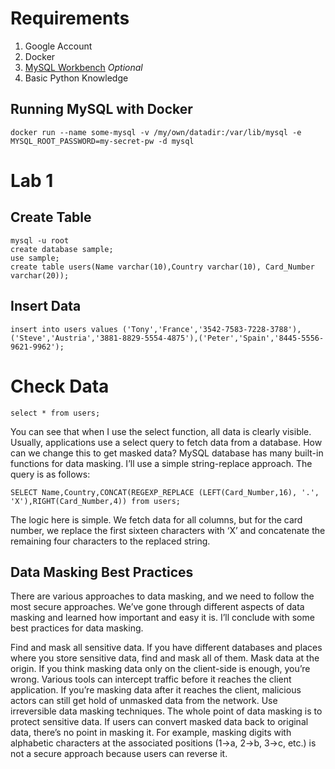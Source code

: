 # Requirements

1. Google Account
2. Docker
3. [MySQL Workbench](https://www.mysql.com/products/workbench/) *Optional*
4. Basic Python Knowledge

## Running MySQL with Docker

```
docker run --name some-mysql -v /my/own/datadir:/var/lib/mysql -e MYSQL_ROOT_PASSWORD=my-secret-pw -d mysql
```



# Lab 1

## Create Table
```
mysql -u root
create database sample;
use sample;
create table users(Name varchar(10),Country varchar(10), Card_Number varchar(20));
```

## Insert Data

```
insert into users values ('Tony','France','3542-7583-7228-3788'),('Steve','Austria','3881-8829-5554-4875'),('Peter','Spain','8445-5556-9621-9962');
```

# Check Data

```
select * from users;
```

You can see that when I use the select function, all data is clearly visible. Usually, applications use a select query to fetch data from a database. How can we change this to get masked data? MySQL database has many built-in functions for data masking. I’ll use a simple string-replace approach. The query is as follows:

```
SELECT Name,Country,CONCAT(REGEXP_REPLACE (LEFT(Card_Number,16), '.', 'X'),RIGHT(Card_Number,4)) from users;

```
The logic here is simple. We fetch data for all columns, but for the card number, we replace the first sixteen characters with ‘X’ and concatenate the remaining four characters to the replaced string. 


## Data Masking Best Practices
There are various approaches to data masking, and we need to follow the most secure approaches. We’ve gone through different aspects of data masking and learned how important and easy it is. I’ll conclude with some best practices for data masking.

Find and mask all sensitive data. If you have different databases and places where you store sensitive data, find and mask all of them.
Mask data at the origin. If you think masking data only on the client-side is enough, you’re wrong. Various tools can intercept traffic before it reaches the client application. If you’re masking data after it reaches the client, malicious actors can still get hold of unmasked data from the network.
Use irreversible data masking techniques. The whole point of data masking is to protect sensitive data. If users can convert masked data back to original data, there’s no point in masking it. For example, masking digits with alphabetic characters at the associated positions (1->a, 2->b, 3->c, etc.) is not a secure approach because users can reverse it.


